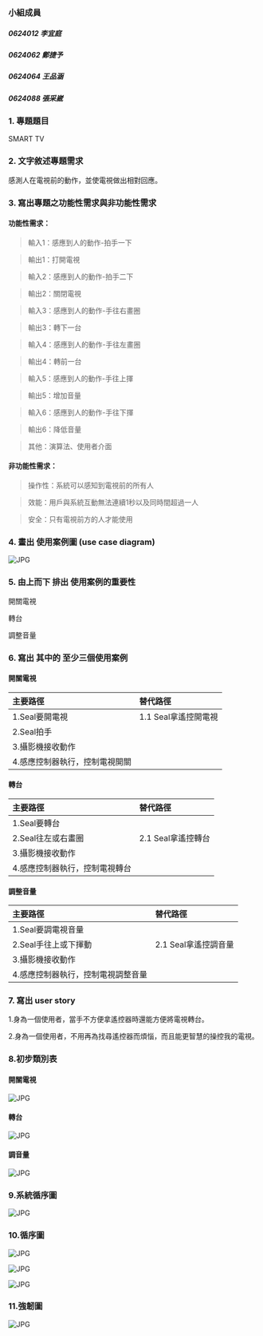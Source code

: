 ### 小組成員
##### 0624012 李宜庭

##### 0624062 鄭捷予

##### 0624064 王品涵

##### 0624088 張采崴

### 1.	專題題目
SMART TV
### 2.	文字敘述專題需求
感測人在電視前的動作，並使電視做出相對回應。
### 3.	寫出專題之功能性需求與非功能性需求
#### 功能性需求： 
>輸入1：感應到人的動作-拍手一下 

>輸出1：打開電視 

>輸入2：感應到人的動作-拍手二下 

>輸出2：關閉電視 

>輸入3：感應到人的動作-手往右畫圈 

>輸出3：轉下一台 

>輸入4：感應到人的動作-手往左畫圈 

>輸出4：轉前一台 

>輸入5：感應到人的動作-手往上揮 

>輸出5：增加音量 

>輸入6：感應到人的動作-手往下揮 

>輸出6：降低音量 

>其他：演算法、使用者介面 

#### 非功能性需求： 

>操作性：系統可以感知到電視前的所有人 

>效能：用戶與系統互動無法連續1秒以及同時間超過一人

>安全：只有電視前方的人才能使用

### 4.	畫出 使用案例圖 (use case diagram)
![JPG](使用案例圖1114_02.jpg "案例圖")
### 5.	由上而下 排出 使用案例的重要性
開關電視

轉台

調整音量

### 6. 寫出 其中的 至少三個使用案例
#### 開關電視

|    主要路徑  |    替代路徑        |
|:------------|:------------      |                 
|1.Seal要開電視|1.1 Seal拿遙控開電視|
|2.Seal拍手    |                   |
|3.攝影機接收動作|                 |
|4.感應控制器執行，控制電視開關|             |

#### 轉台

|    主要路徑  |    替代路徑        |
|:------------|:------------      |
|1.Seal要轉台|                   |
|2.Seal往左或右畫圈|2.1 Seal拿遙控轉台|
|3.攝影機接收動作|                 |
|4.感應控制器執行，控制電視轉台|             |

#### 調整音量

|    主要路徑  |    替代路徑        |
|:------------|:------------      |
|1.Seal要調電視音量|                   |
|2.Seal手往上或下揮動|2.1 Seal拿遙控調音量|
|3.攝影機接收動作|                 |
|4.感應控制器執行，控制電視調整音量|             |


### 7. 寫出 user story 

1.身為一個使用者，當手不方便拿遙控器時還能方便將電視轉台。

2.身為一個使用者，不用再為找尋遙控器而煩惱，而且能更智慧的操控我的電視。

### 8.初步類別表
#### 開關電視    
![JPG](類別圖拍手1.jpg "類別表")
#### 轉台
![JPG](類別圖畫圈.jpg "類別表")
#### 調音量
![JPG](類別圖揮手2.jpg "類別表")

### 9.系統循序圖
![JPG](系統循序圖1114.jpg "系統循序圖")

### 10.循序圖
![JPG](開關循序圖new.jpg "循序圖")

![JPG](轉台循序圖.jpg "循序圖")

![JPG](音量循序圖.jpg "循序圖")

### 11.強韌圖
![JPG](強韌圖01.jpg "強韌圖")
